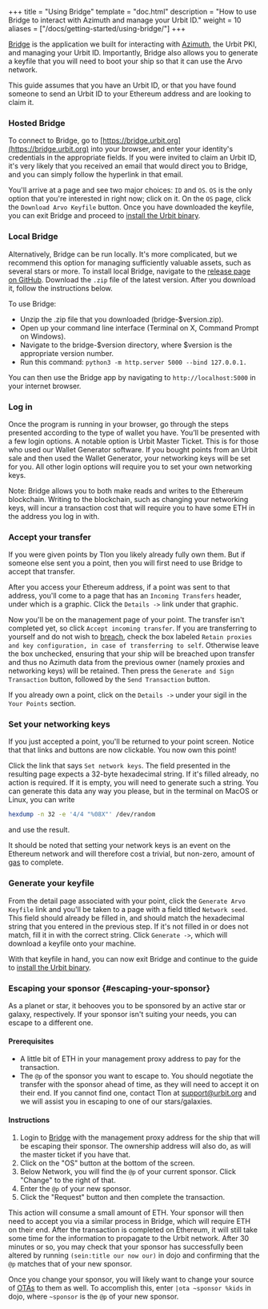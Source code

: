 +++
title = "Using Bridge"
template = "doc.html"
description = "How to use Bridge to interact with Azimuth and manage your Urbit ID."
weight = 10
aliases = ["/docs/getting-started/using-bridge/"]
+++

[Bridge](https://github.com/urbit/bridge) is the application we built for interacting with [Azimuth](https://azimuth.network), the Urbit PKI, and managing your Urbit ID. Importantly, Bridge also allows you to generate a keyfile that you will need to boot your ship so that it can use the Arvo network.

This guide assumes that you have an Urbit ID, or that you have found someone to send an Urbit ID to your Ethereum address and are looking to claim it.

### Hosted Bridge

To connect to Bridge, go to [https://bridge.urbit.org](https://bridge.urbit.org) into your browser, and enter your identity's credentials in the appropriate fields. If you were invited to claim an Urbit ID, it's very likely that you received an email that would direct you to Bridge, and you can simply follow the hyperlink in that email.

You'll arrive at a page and see two major choices: `ID` and `OS`. `OS` is the only option that you're interested in right now; click on it. On the `OS` page, click the `Download Arvo Keyfile` button. Once you have downloaded the keyfile, you can exit Bridge and proceed to [install the Urbit binary](@/getting-started/_index.md).

### Local Bridge

Alternatively, Bridge can be run locally. It's more complicated, but we recommend this option for managing sufficiently valuable assets, such as several stars or more. To install local Bridge, navigate to the [release page on GitHub](https://github.com/urbit/bridge/releases/). Download the `.zip` file of the latest version. After you download it, follow the instructions below.

To use Bridge:

- Unzip the .zip file that you downloaded (bridge-$version.zip).
- Open up your command line interface (Terminal on 
X, Command Prompt on Windows).
- Navigate to the bridge-$version directory, where $version is the appropriate version number.
- Run this command: `python3 -m http.server 5000 --bind 127.0.0.1.`

You can then use the Bridge app by navigating to `http://localhost:5000` in your internet browser.

### Log in

Once the program is running in your browser, go through the steps presented according to the type of wallet you have. You’ll be presented with a few login options. A notable option is Urbit Master Ticket. This is for those who used our Wallet Generator software. If you bought points from an Urbit sale and then used the Wallet Generator, your networking keys will be set for you. All other login options will require you to set your own networking keys.

Note: Bridge allows you to both make reads and writes to the Ethereum blockchain. Writing to the blockchain, such as changing your networking keys, will incur a transaction cost that will require you to have some ETH in the address you log in with.

### Accept your transfer

If you were given points by Tlon you likely already fully own them. But if someone else sent you a point, then you will first need to use Bridge to accept that transfer.

After you access your Ethereum address, if a point was sent to that address, you'll come to a page that has an `Incoming Transfers` header, under which is a graphic. Click the `Details ->` link under that graphic.

Now you'll be on the management page of your point. The transfer isn't completed
yet, so click `Accept incoming transfer`. If you are transferring to yourself
and do not wish to [breach](@/docs/glossary/breach.md), check the box labeled
`Retain proxies and key configuration, in case of transferring to self`.
Otherwise leave the box unchecked, ensuring that your ship will be breached upon
transfer and thus no Azimuth data from the previous owner (namely proxies and
networking keys) will be retained. Then press the `Generate and Sign
Transaction` button, followed by the `Send Transaction` button.

If you already own a point, click on the `Details ->` under your sigil in the `Your Points` section.

### Set your networking keys

If you just accepted a point, you'll be returned to your point screen. Notice that that links and buttons are now clickable. You now own this point!

Click the link that says `Set network keys`. The field presented in the resulting page expects a 32-byte hexadecimal string. If it's filled already, no action is required. If it is empty, you will need to generate such a string. You can generate this data any way you please, but in the terminal on MacOS or Linux, you can write

```sh
hexdump -n 32 -e '4/4 "%08X"' /dev/random
```

and use the result.

It should be noted that setting your network keys is an event on the Ethereum network and will therefore cost a trivial, but non-zero, amount of [gas](https://eth.wiki/en/fundamentals/design-rationale#gas-and-fees) to complete.

### Generate your keyfile

From the detail page associated with your point, click the `Generate Arvo Keyfile` link and you'll be taken to a page with a field titled `Network seed`. This field should already be filled in, and should match the hexadecimal string that you entered in the previous step. If it's not filled in or does not match, fill it in with the correct string.
Click `Generate ->`, which will download a keyfile onto your machine.

With that keyfile in hand, you can now exit Bridge and continue to the guide to [install the Urbit binary](@/getting-started/_index.md).

### Escaping your sponsor {#escaping-your-sponsor}

As a planet or star, it behooves you to be sponsored by an active star or galaxy,
respectively. If your sponsor isn't suiting your needs, you can escape to a
different one.

#### Prerequisites

- A little bit of ETH in your management proxy address to pay for the
  transaction.
- The `@p` of the sponsor you want to escape to. You should negotiate the
  transfer with the sponsor ahead of time, as they will need to accept it on
  their end. If you cannot find one, contact Tlon at support@urbit.org and we
  will assist you in escaping to one of our stars/galaxies.

#### Instructions

1. Login to [Bridge](https://bridge.urbit.org) with the management proxy address
   for the ship that will be escaping their sponsor. The ownership address will
   also do, as will the master ticket if you have that.
2. Click on the "OS" button at the bottom of the screen.
3. Below Network, you will find the `@p` of your current sponsor. Click "Change"
   to the right of that.
4. Enter the `@p` of your new sponsor.
5. Click the "Request" button and then complete the transaction.

This action will consume a small amount of ETH. Your sponsor will then need to
accept you via a similar process in Bridge, which will require ETH on their end.
After the transaction is completed on Ethereum, it will still take some time for
the information to propagate to the Urbit network. After 30 minutes or so, you
may check that your sponsor has successfully been altered by running
`(sein:title our now our)` in dojo and confirming that the `@p` matches that of
your new sponsor.

Once you change your sponsor, you will likely want to change your source of
[OTAs](@/docs/glossary/ota-updates.md) to them as well. To accomplish this, enter `|ota
~sponsor %kids` in dojo, where `~sponsor` is the `@p` of your new sponsor.
